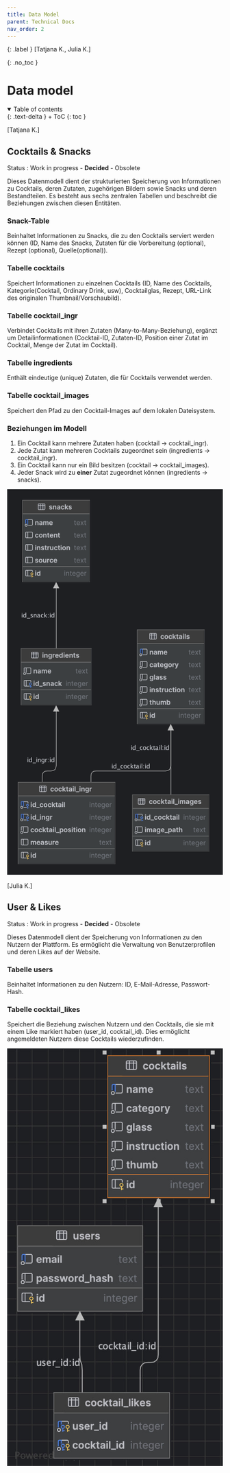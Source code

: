 ```yaml
---
title: Data Model
parent: Technical Docs
nav_order: 2
---
```


{: .label }
[Tatjana K., Julia K.]

{: .no_toc }
# Data model

<details open markdown="block">
{: .text-delta }
<summary>Table of contents</summary>
+ ToC
{: toc }
</details>

[Tatjana K.]

## Cocktails & Snacks

Status
: Work in progress - **Decided** - Obsolete

Dieses Datenmodell dient der strukturierten Speicherung von Informationen zu Cocktails, deren Zutaten, zugehörigen Bildern sowie Snacks und deren Bestandteilen. Es besteht aus sechs zentralen Tabellen und beschreibt die Beziehungen zwischen diesen Entitäten.

### Snack-Table

Beinhaltet Informationen zu Snacks, die zu den Cocktails serviert werden können (ID, Name des Snacks, Zutaten für die Vorbereitung (optional), Rezept (optional), Quelle(optional)).

### Tabelle cocktails

Speichert Informationen zu einzelnen Cocktails (ID, Name des Cocktails, Kategorie(Cocktail, Ordinary Drink, usw), Cocktailglas, Rezept, URL-Link des originalen Thumbnail/Vorschaubild).

### Tabelle cocktail_ingr

Verbindet Cocktails mit ihren Zutaten (Many-to-Many-Beziehung), ergänzt um Detailinformationen (Cocktail-ID, Zutaten-ID, Position einer Zutat im Cocktail, Menge der Zutat im Cocktail). 

### Tabelle ingredients

Enthält eindeutige (unique) Zutaten, die für Cocktails verwendet werden.

### Tabelle cocktail_images

Speichert den Pfad zu den Cocktail-Images auf dem lokalen Dateisystem.


### Beziehungen im Modell

1) Ein Cocktail kann mehrere Zutaten haben (cocktail -> cocktail_ingr).
2) Jede Zutat kann mehreren Cocktails zugeordnet sein (ingredients -> cocktail_ingr).
3) Ein Cocktail kann nur ein Bild besitzen (cocktail -> cocktail_images).
4) Jeder Snack wird zu **einer** Zutat zugeordnet können (ingredients -> snacks).

![snack_cocktail_relation_diagram.png](../snack_cocktail_relation_diagram.png)


[Julia K.]

## User & Likes

Status
: Work in progress - **Decided** - Obsolete

Dieses Datenmodell dient der Speicherung von Informationen zu den Nutzern der Plattform. Es ermöglicht die Verwaltung von Benutzerprofilen und deren Likes auf der Website.

### Tabelle users

Beinhaltet Informationen zu den Nutzern: ID, E-Mail-Adresse, Passwort-Hash. 

### Tabelle cocktail_likes

Speichert die Beziehung zwischen Nutzern und den Cocktails, die sie mit einem Like markiert haben (user_id, cocktail_id). Dies ermöglicht angemeldeten Nutzern diese Cocktails wiederzufinden. 

![user_cocktail_relation_diagram.jpg](../user_cocktail_relation_diagram.jpg)
